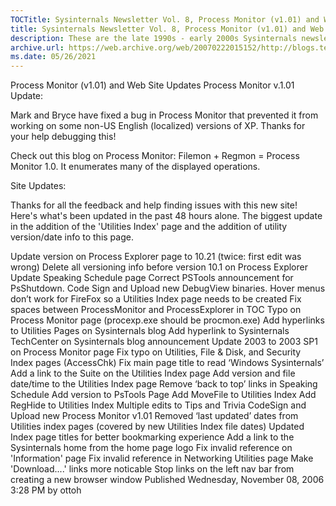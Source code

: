 ```yaml
---
TOCTitle: Sysinternals Newsletter Vol. 8, Process Monitor (v1.01) and Web Site Updates
title: Sysinternals Newsletter Vol. 8, Process Monitor (v1.01) and Web Site Updates
description: These are the late 1990s - early 2000s Sysinternals newsletters written by Mark
archive.url: https://web.archive.org/web/20070222015152/http://blogs.technet.com/sysinternals/archive/2006/11/08/process-montor-v1-01-and-web-site-updates.aspx
ms.date: 05/26/2021
---
```


Process Monitor (v1.01) and Web Site Updates
Process Monitor v.1.01 Update:

 

Mark and Bryce have fixed a bug in Process Monitor that prevented it from working on some non-US English (localized) versions of XP. Thanks for your help debugging this!

 

Check out this blog on Process Monitor: Filemon + Regmon = Process Monitor 1.0. It enumerates many of the displayed operations.

 

Site Updates:

 

Thanks for all the feedback and help finding issues with this new site! Here's what's been updated in the past 48 hours alone. The biggest update in the addition of the 'Utilities Index' page and the addition of utility version/date info to this page.

Update version on Process Explorer page to 10.21 (twice: first edit was wrong)
Delete all versioning info before version 10.1 on Process Explorer
Update Speaking Schedule page
Correct PSTools announcement for PsShutdown.
Code Sign and Upload new DebugView binaries.
Hover menus don’t work for FireFox so a Utilities Index page needs to be created
Fix spaces between ProcessMonitor and ProcessExplorer in TOC
Typo on Process Monitor page (procexp.exe should be procmon.exe)
Add hyperlinks to Utilities Pages on Sysinternals blog
Add hyperlink to Sysinternals TechCenter on Sysinternals blog announcement
Update 2003 to 2003 SP1 on Process Monitor page
Fix typo on Utilities, File & Disk, and Security Index pages (AccessChk)
Fix main page title to read ‘Windows Sysinternals’
Add a link to the Suite on the Utilities Index page
Add version and file date/time to the Utilities Index page
Remove ‘back to top’ links in Speaking Schedule
Add version to PsTools Page
Add MoveFile to Utilities Index
Add RegHide to Utilities Index
Multiple edits to Tips and Trivia
CodeSign and Upload new Process Monitor v1.01
Removed ‘last updated’ dates from Utilities index pages (covered by new Utilities Index file dates)
Updated Index page titles for better bookmarking experience
Add a link to the Sysinternals home from the home page logo
Fix invalid reference on 'Information' page
Fix invalid reference in Networking Utilities page
Make 'Download....' links more noticable
Stop links on the left nav bar from creating a new browser window
Published Wednesday, November 08, 2006 3:28 PM by ottoh
